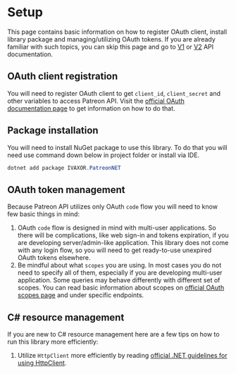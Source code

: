 # Setup
This page contains basic information on how to register OAuth client, install library package and managing/utilizing OAuth tokens.
If you are already familiar with such topics, you can skip this page and go to [V1](./V1.md) or [V2](./V2.md) API documentation.

## OAuth client registration
You will need to register OAuth client to get `client_id`, `client_secret` and other variables to access Patreon API.
Visit the [official OAuth documentation page](https://docs.patreon.com/#clients-and-api-keys) to get information on how to do that.

## Package installation
You will need to install NuGet package to use this library.
To do that you will need use command down below in project folder or install via IDE.
```powershell
dotnet add package IVAXOR.PatreonNET
```

## OAuth token management
Because Patreon API utilizes only OAuth `code` flow you will need to know few basic things in mind:
1. OAuth `code` flow is designed in mind with multi-user applications. So there will be complications, like web sign-in and tokens expiration, if you are developing server/admin-like application. This library does not come with any login flow, so you will need to get ready-to-use unexpired OAuth tokens elsewhere.
2. Be mindful about what `scopes` you are using. In most cases you do not need to specify all of them, especially if you are developing multi-user application. Some queries may behave differently with different set of scopes. You can read basic information about scopes on [official OAuth scopes page](https://docs.patreon.com/#scopes) and under specific endpoints.

## C# resource management
If you are new to C# resource management here are a few tips on how to run this library more efficiently:
1. Utilize `HttpClient` more efficiently by reading [official .NET guidelines for using HttpClient](https://learn.microsoft.com/en-us/dotnet/fundamentals/networking/http/httpclient-guidelines).